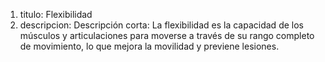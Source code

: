 1. titulo:
Flexibilidad
2. descripcion: 
Descripción corta:
La flexibilidad es la capacidad de los músculos y articulaciones para moverse a través de su rango completo de movimiento, lo que mejora la movilidad y previene lesiones.